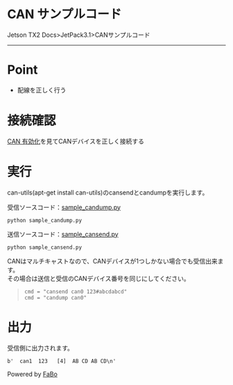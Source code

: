 # CAN サンプルコード
Jetson TX2 Docs>JetPack3.1>CANサンプルコード
<hr>

# Point
* 配線を正しく行う

# 接続確認
[CAN 有効化](../setup/can.md)を見てCANデバイスを正しく接続する

# 実行
can-utils(apt-get install can-utils)のcansendとcandumpを実行します。

受信ソースコード：[sample_candump.py](sample_candump.py)
```
python sample_candump.py
```

送信ソースコード：[sample_cansend.py](sample_cansend.py)
```
python sample_cansend.py
```

CANはマルチキャストなので、CANデバイスが1つしかない場合でも受信出来ます。<br>
その場合は送信と受信のCANデバイス番号を同じにしてください。<br>
>     cmd = "cansend can0 123#abcdabcd"  
>     cmd = "candump can0"  


# 出力
受信側に出力されます。
```
b'  can1  123   [4]  AB CD AB CD\n'
```




Powered by [FaBo](http://www.fabo.io)